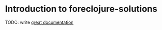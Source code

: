 # Introduction to foreclojure-solutions

TODO: write [great documentation](http://jacobian.org/writing/great-documentation/what-to-write/)
